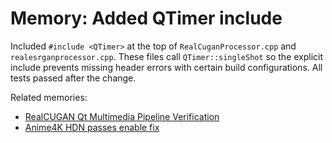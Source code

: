 # Memory: Added QTimer include

Included `#include <QTimer>` at the top of `RealCuganProcessor.cpp` and `realesrganprocessor.cpp`. These files call
`QTimer::singleShot` so the explicit include prevents missing header errors with certain build configurations. All
tests passed after the change.

Related memories:
- [RealCUGAN Qt Multimedia Pipeline Verification](2025-06-24T093757Z-realcugan-qt-media-check.md)
- [Anime4K HDN passes enable fix](2025-06-18T195718Z-hdn-passes-fix.md)
